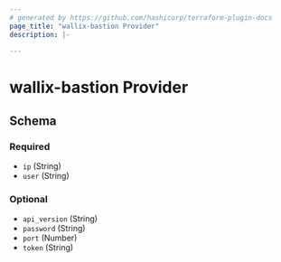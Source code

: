 ```yaml
---
# generated by https://github.com/hashicorp/terraform-plugin-docs
page_title: "wallix-bastion Provider"
description: |-
  
---
```


# wallix-bastion Provider





<!-- schema generated by tfplugindocs -->
## Schema

### Required

- `ip` (String)
- `user` (String)

### Optional

- `api_version` (String)
- `password` (String)
- `port` (Number)
- `token` (String)
